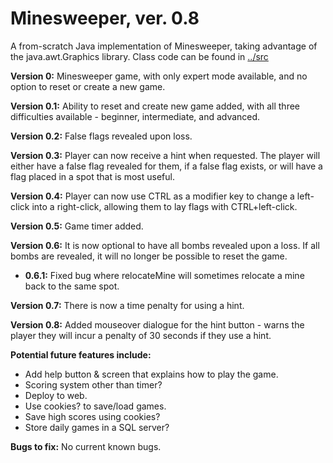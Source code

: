 # Minesweeper, ver. 0.8
A from-scratch Java implementation of Minesweeper, taking advantage of the java.awt.Graphics library. 
Class code can be found in [../src](../master/src)

**Version 0:** Minesweeper game, with only expert mode available, and no option to reset or create a new game.

**Version 0.1:** Ability to reset and create new game added, with all three difficulties available - beginner, 
intermediate, and advanced.

**Version 0.2:** False flags revealed upon loss. 

**Version 0.3:** Player can now receive a hint when requested. The player will either have a false flag revealed for 
them, if a false flag exists, or will have a flag placed in a spot that is most useful.

**Version 0.4:** Player can now use CTRL as a modifier key to change a left-click into a right-click, allowing them to 
lay flags with CTRL+left-click.

**Version 0.5:** Game timer added.

**Version 0.6:** It is now optional to have all bombs revealed upon a loss. If all bombs are revealed, 
it will no longer be possible to reset the game.
* **0.6.1:** Fixed bug where relocateMine will sometimes relocate a mine back to the 
same spot. 

**Version 0.7:** There is now a time penalty for using a hint. 

**Version 0.8:** Added mouseover dialogue for the hint button - warns the player they will incur a penalty of 30 
seconds if they use a hint.

**Potential future features include:**
* Add help button & screen that explains how to play the game. 
* Scoring system other than timer? 
* Deploy to web. 
* Use cookies? to save/load games. 
* Save high scores using cookies?
* Store daily games in a SQL server? 


**Bugs to fix:**
No current known bugs.